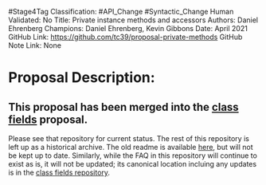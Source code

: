 #Stage4Tag
Classification: #API_Change #Syntactic_Change
Human Validated: No
Title: Private instance methods and accessors
Authors: Daniel Ehrenberg
Champions: Daniel Ehrenberg, Kevin Gibbons
Date: April 2021
GitHub Link: https://github.com/tc39/proposal-private-methods
GitHub Note Link: None

# Proposal Description:
## This proposal has been merged into the [class fields](https://github.com/tc39/proposal-class-fields) proposal.

Please see that repository for current status. The rest of this repository is left up as a historical archive. The old readme is available [here](OLD_README.md), but will not be kept up to date. Similarly, while the FAQ in this repository will continue to exist as is, it will not be updated; its canonical location incluing any updates is in the [class fields repository](https://github.com/tc39/proposal-class-fields/blob/HEAD/PRIVATE_SYNTAX_FAQ.md).
